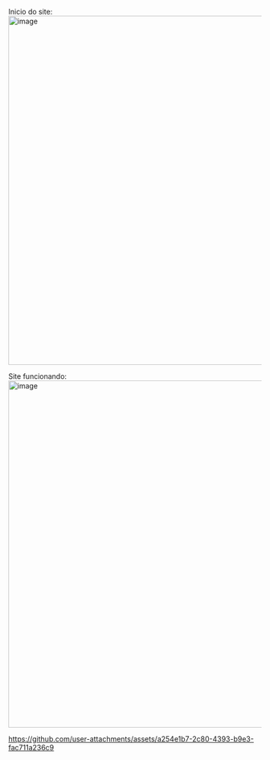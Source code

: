 Inicio do site:
<img width="1360" height="693" alt="image" src="https://github.com/user-attachments/assets/635c242a-9409-4386-923a-84771f2b8f0b" />

Site funcionando: 
<img width="1359" height="689" alt="image" src="https://github.com/user-attachments/assets/8f1b7e23-5647-419f-a232-8f865e2b7c86" />


https://github.com/user-attachments/assets/a254e1b7-2c80-4393-b9e3-fac711a236c9

